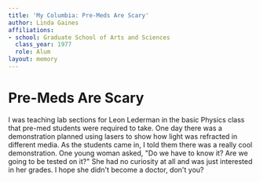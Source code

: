 ```yaml
---
title: 'My Columbia: Pre-Meds Are Scary'
author: Linda Gaines
affiliations:
- school: Graduate School of Arts and Sciences
  class_year: 1977
  role: Alum
layout: memory
---
```


# Pre-Meds Are Scary

I was teaching lab sections for Leon Lederman in the basic Physics class that pre-med students were required to take. One day there was a demonstration planned using lasers to show how light was refracted in different media. As the students came in, I told them there was a really cool demonstration. One young woman asked, "Do we have to know it? Are we going to be tested on it?" She had no curiosity at all and was just interested in her grades.  I hope she didn't become a doctor, don't you?
